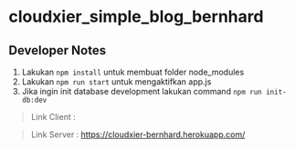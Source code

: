# cloudxier_simple_blog_bernhard

## Developer Notes

1. Lakukan `npm install` untuk membuat folder node_modules
2. Lakukan `npm run start` untuk mengaktifkan app.js
3. Jika ingin init database development lakukan command `npm run init-db:dev`


> Link Client : 

> Link Server : https://cloudxier-bernhard.herokuapp.com/


